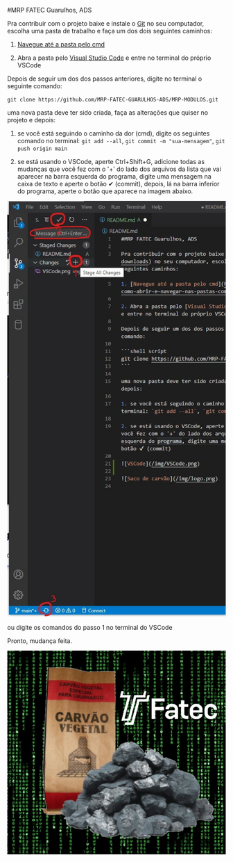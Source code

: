 #MRP FATEC Guarulhos, ADS

Pra contribuir com o projeto baixe e instale o [Git](https://git-scm.com/downloads) no seu computador, escolha uma pasta de trabalho e faça um dos dois seguintes caminhos:

1. [Navegue até a pasta pelo cmd](https://publiquesites.com/como-abrir-e-navegar-nas-pastas-com-prompt-de-comando-do-windows-8)

2. Abra a pasta pelo [Visual Studio Code](https://code.visualstudio.com/Download) e entre no terminal do próprio VSCode

Depois de seguir um dos dos passos anteriores, digite no terminal o seguinte comando:

```shell script
git clone https://github.com/MRP-FATEC-GUARULHOS-ADS/MRP-MODULOS.git
```

uma nova pasta deve ter sido criada, faça as alterações que quiser no projeto e depois:

1. se você está seguindo o caminho da dor (cmd), digite os seguintes comando no terminal: `git add --all`, `git commit -m "sua-mensagem"`, `git push origin main`

2. se está usando o VSCode, aperte Ctrl+Shift+G, adicione todas as mudanças que você fez com o '+' do lado dos arquivos da lista que vai aparecer na barra esquerda do programa, digite uma mensagem na caixa de texto e aperte o botão ✔ (commit), depois, lá na barra inferior do programa, aperte o botão que aparece na imagem abaixo.

![VSCode](/img/VSCode.jpg)

ou digite os comandos do passo 1 no terminal do VSCode

Pronto, mudança feita.

![Saco de carvão](/img/logo.png)
